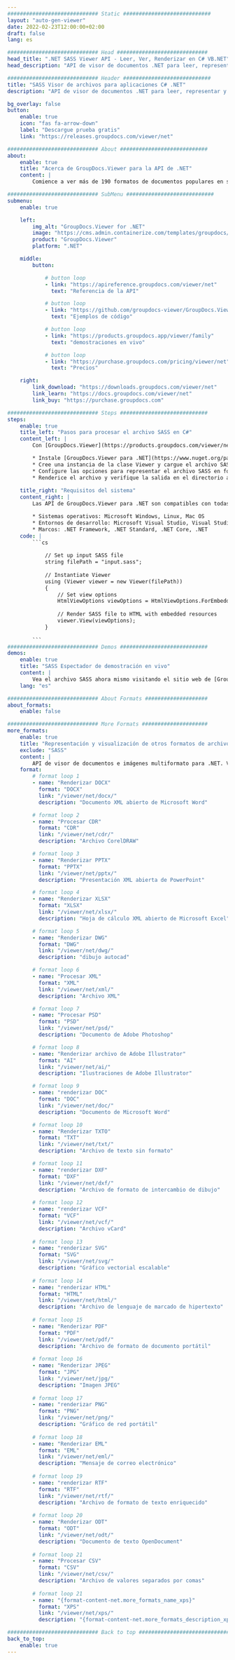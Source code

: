 ```yaml
---
############################# Static ############################
layout: "auto-gen-viewer"
date: 2022-02-23T12:00:00+02:00
draft: false
lang: es

############################# Head #############################
head_title: ".NET SASS Viewer API - Leer, Ver, Renderizar en C# VB.NET"
head_description: "API de visor de documentos .NET para leer, representar y mostrar SASS en cualquier tipo de aplicaciones C#, ASP.NET, VB.NET y .NET Core."

############################# Header ############################
title: "SASS Visor de archivos para aplicaciones C# .NET" 
description: "API de visor de documentos .NET para leer, representar y mostrar archivos SASS en cualquier tipo de aplicaciones C#, ASP.NET, VB.NET y .NET Core. Vea los archivos renderizados con formato y diseño reales en HTML5, PDF o como una imagen usando unas pocas líneas de código." 

bg_overlay: false
button:
    enable: true
    icon: "fas fa-arrow-down"
    label: "Descargue prueba gratis"
    link: "https://releases.groupdocs.com/viewer/net"

############################# About ############################
about:
    enable: true
    title: "Acerca de GroupDocs.Viewer para la API de .NET" 
    content: |
        Comience a ver más de 190 formatos de documentos populares en sus aplicaciones .NET utilizando GroupDocs.Viewer para las API de .NET agregando unas pocas líneas de código. Los desarrolladores pueden mostrar fácilmente PDF, procesamiento de textos, hoja de cálculo de Excel, presentación, Visio, Project, Outlook y muchos otros formatos de documentos populares en los modos HTML5, imagen o PDF. La representación del documento es rápida, idéntica al archivo fuente original y no requiere la instalación de software adicional ni ninguna otra biblioteca externa.

############################# SubMenu ############################
submenu:
    enable: true

    left:
        img_alt: "GroupDocs.Viewer for .NET"
        image: "https://cms.admin.containerize.com/templates/groupdocs/images/product-logos/90x90-noborder/groupdocs-viewer-net.png"
        product: "GroupDocs.Viewer"
        platform: ".NET"

    middle:
        button:

            # button loop
            - link: "https://apireference.groupdocs.com/viewer/net"
              text: "Referencia de la API"

            # button loop
            - link: "https://github.com/groupdocs-viewer/GroupDocs.Viewer-for-.NET"
              text: "Ejemplos de código"

            # button loop
            - link: "https://products.groupdocs.app/viewer/family"
              text: "demostraciones en vivo"

            # button loop
            - link: "https://purchase.groupdocs.com/pricing/viewer/net"
              text: "Precios"

    right:
        link_download: "https://downloads.groupdocs.com/viewer/net"
        link_learn: "https://docs.groupdocs.com/viewer/net"
        link_buy: "https://purchase.groupdocs.com"

############################# Steps ############################
steps:
    enable: true
    title_left: "Pasos para procesar el archivo SASS en C#" 
    content_left: |
        Con [GroupDocs.Viewer](https://products.groupdocs.com/viewer/net/) puede representar SASS a HTML, JPEG, PNG o PDF en unos pocos pasos.

        * Instale [GroupDocs.Viewer para .NET](https://www.nuget.org/packages/groupdocs.viewer) con su administrador de paquetes favorito. 
        * Cree una instancia de la clase Viewer y cargue el archivo SASS con la ruta completa. 
        * Configure las opciones para representar el archivo SASS en formato HTML, PNG, JPEG o PDF. 
        * Renderice el archivo y verifique la salida en el directorio actual. 
        
    title_right: "Requisitos del sistema" 
    content_right: |
        Las API de GroupDocs.Viewer para .NET son compatibles con todas las principales plataformas y sistemas operativos. Antes de ejecutar el código a continuación, asegúrese de tener instalados los siguientes requisitos previos en su sistema.

        * Sistemas operativos: Microsoft Windows, Linux, Mac OS 
        * Entornos de desarrollo: Microsoft Visual Studio, Visual Studio Code, .NET CLI 
        * Marcos: .NET Framework, .NET Standard, .NET Core, .NET 
    code: |
        ```cs
                        
            // Set up input SASS file
            string filePath = "input.sass";
        
            // Instantiate Viewer
            using (Viewer viewer = new Viewer(filePath))
            {
            	// Set view options 
            	HtmlViewOptions viewOptions = HtmlViewOptions.ForEmbeddedResources();
                    
            	// Render SASS file to HTML with embedded resources
            	viewer.View(viewOptions);
            }
             
        ```
############################# Demos ############################
demos:
    enable: true
    title: "SASS Espectador de demostración en vivo"
    content: |
        Vea el archivo SASS ahora mismo visitando el sitio web de [GroupDocs.Viewer Online Apps](https://products.groupdocs.app/viewer/sass).
    lang: "es"

############################# About Formats ####################
about_formats:
    enable: false

############################# More Formats #####################
more_formats:
    enable: true
    title: "Representación y visualización de otros formatos de archivo mediante C#"
    exclude: "SASS"
    content: |
        API de visor de documentos e imágenes multiformato para .NET. Vea algunos de los formatos de archivo populares a continuación sin ningún visor externo.
    format: 
        # format loop 1
        - name: "Renderizar DOCX"
          format: "DOCX"
          link: "/viewer/net/docx/"
          description: "Documento XML abierto de Microsoft Word" 

        # format loop 2
        - name: "Procesar CDR" 
          format: "CDR"
          link: "/viewer/net/cdr/"
          description: "Archivo CorelDRAW" 

        # format loop 3
        - name: "Renderizar PPTX"
          format: "PPTX"
          link: "/viewer/net/pptx/"
          description: "Presentación XML abierta de PowerPoint" 

        # format loop 4
        - name: "Renderizar XLSX"
          format: "XLSX"
          link: "/viewer/net/xlsx/"
          description: "Hoja de cálculo XML abierto de Microsoft Excel" 

        # format loop 5
        - name: "Renderizar DWG"
          format: "DWG"
          link: "/viewer/net/dwg/"
          description: "dibujo autocad"

        # format loop 6
        - name: "Procesar XML"
          format: "XML"
          link: "/viewer/net/xml/"
          description: "Archivo XML"

        # format loop 7
        - name: "Procesar PSD"
          format: "PSD"
          link: "/viewer/net/psd/"
          description: "Documento de Adobe Photoshop"

        # format loop 8
        - name: "Renderizar archivo de Adobe Illustrator"
          format: "AI"
          link: "/viewer/net/ai/"
          description: "Ilustraciones de Adobe Illustrator"

        # format loop 9
        - name: "renderizar DOC"
          format: "DOC"
          link: "/viewer/net/doc/"
          description: "Documento de Microsoft Word" 

        # format loop 10
        - name: "Renderizar TXTO" 
          format: "TXT"
          link: "/viewer/net/txt/"
          description: "Archivo de texto sin formato" 

        # format loop 11
        - name: "renderizar DXF" 
          format: "DXF"
          link: "/viewer/net/dxf/"
          description: "Archivo de formato de intercambio de dibujo"  
          
        # format loop 12
        - name: "renderizar VCF"
          format: "VCF"
          link: "/viewer/net/vcf/"
          description: "Archivo vCard"  
              
        # format loop 13
        - name: "renderizar SVG"
          format: "SVG"
          link: "/viewer/net/svg/"
          description: "Gráfico vectorial escalable" 
          
        # format loop 14
        - name: "renderizar HTML"
          format: "HTML"
          link: "/viewer/net/html/"
          description: "Archivo de lenguaje de marcado de hipertexto" 
          
        # format loop 15
        - name: "Renderizar PDF"
          format: "PDF"
          link: "/viewer/net/pdf/"
          description: "Archivo de formato de documento portátil"
          
        # format loop 16
        - name: "Renderizar JPEG"
          format: "JPG"
          link: "/viewer/net/jpg/"
          description: "Imagen JPEG"
          
        # format loop 17
        - name: "renderizar PNG"
          format: "PNG"
          link: "/viewer/net/png/"
          description: "Gráfico de red portátil" 
          
        # format loop 18
        - name: "Renderizar EML"
          format: "EML"
          link: "/viewer/net/eml/"
          description: "Mensaje de correo electrónico" 
          
        # format loop 19
        - name: "renderizar RTF"
          format: "RTF"
          link: "/viewer/net/rtf/"
          description: "Archivo de formato de texto enriquecido" 
          
        # format loop 20
        - name: "Renderizar ODT"
          format: "ODT"
          link: "/viewer/net/odt/"
          description: "Documento de texto OpenDocument" 
          
        # format loop 21
        - name: "Procesar CSV"
          format: "CSV"
          link: "/viewer/net/csv/"
          description: "Archivo de valores separados por comas" 
          
        # format loop 21
        - name: "{format-content-net.more_formats_name_xps}"
          format: "XPS"
          link: "/viewer/net/xps/"
          description: "{format-content-net.more_formats_description_xps}" 

############################# Back to top ###############################
back_to_top:
    enable: true
---
```

